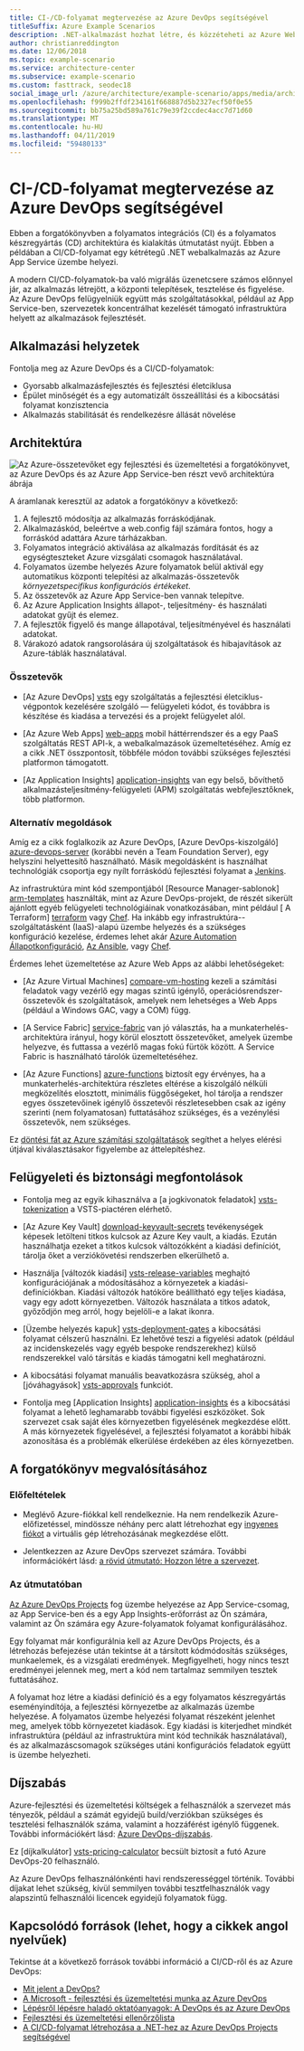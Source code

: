 ```yaml
---
title: CI-/CD-folyamat megtervezése az Azure DevOps segítségével
titleSuffix: Azure Example Scenarios
description: .NET-alkalmazást hozhat létre, és közzéteheti az Azure Web Appsben az Azure DevOps használatával.
author: christianreddington
ms.date: 12/06/2018
ms.topic: example-scenario
ms.service: architecture-center
ms.subservice: example-scenario
ms.custom: fasttrack, seodec18
social_image_url: /azure/architecture/example-scenario/apps/media/architecture-devops-dotnet-webapp.svg
ms.openlocfilehash: f999b2ffdf234161f668887d5b2327ecf50f0e55
ms.sourcegitcommit: bb75a25bd589a761c79e39f2ccdec4acc7d71d60
ms.translationtype: MT
ms.contentlocale: hu-HU
ms.lasthandoff: 04/11/2019
ms.locfileid: "59480133"
---
```

# <a name="design-a-cicd-pipeline-using-azure-devops"></a>CI-/CD-folyamat megtervezése az Azure DevOps segítségével

Ebben a forgatókönyvben a folyamatos integrációs (CI) és a folyamatos készregyártás (CD) architektúra és kialakítás útmutatást nyújt. Ebben a példában a CI/CD-folyamat egy kétrétegű .NET webalkalmazás az Azure App Service üzembe helyezi.

A modern CI/CD-folyamatok-ba való migrálás üzenetcsere számos előnnyel jár, az alkalmazás létrejött, a központi telepítések, tesztelése és figyelése. Az Azure DevOps felügyelniük együtt más szolgáltatásokkal, például az App Service-ben, szervezetek koncentrálhat kezelését támogató infrastruktúra helyett az alkalmazások fejlesztését.

## <a name="relevant-use-cases"></a>Alkalmazási helyzetek

Fontolja meg az Azure DevOps és a CI/CD-folyamatok:

- Gyorsabb alkalmazásfejlesztés és fejlesztési életciklusa
- Épület minőségét és a egy automatizált összeállítási és a kibocsátási folyamat konzisztencia
- Alkalmazás stabilitását és rendelkezésre állását növelése

## <a name="architecture"></a>Architektúra

![Az Azure-összetevőket egy fejlesztési és üzemeltetési a forgatókönyvet, az Azure DevOps és az Azure App Service-ben részt vevő architektúra ábrája][architecture]

A áramlanak keresztül az adatok a forgatókönyv a következő:

1. A fejlesztő módosítja az alkalmazás forráskódjának.
2. Alkalmazáskód, beleértve a web.config fájl számára fontos, hogy a forráskód adattára Azure tárházakban.
3. Folyamatos integráció aktiválása az alkalmazás fordítását és az egységteszteket Azure vizsgálati csomagok használatával.
4. Folyamatos üzembe helyezés Azure folyamatok belül aktivál egy automatikus központi telepítési az alkalmazás-összetevők *környezetspecifikus konfigurációs értékeket*.
5. Az összetevők az Azure App Service-ben vannak telepítve.
6. Az Azure Application Insights állapot-, teljesítmény- és használati adatokat gyűjt és elemez.
7. A fejlesztők figyelő és mange állapotával, teljesítményével és használati adatokat.
8. Várakozó adatok rangsorolására új szolgáltatások és hibajavítások az Azure-táblák használatával.

### <a name="components"></a>Összetevők

- [Az Azure DevOps] [ vsts] egy szolgáltatás a fejlesztési életciklus-végpontok kezelésére szolgáló &mdash; felügyeleti kódot, és továbbra is készítése és kiadása a tervezési és a projekt felügyelet alól.

- [Az Azure Web Apps] [ web-apps] mobil háttérrendszer és a egy PaaS szolgáltatás REST API-k, a webalkalmazások üzemeltetéséhez. Amíg ez a cikk .NET összpontosít, többféle módon további szükséges fejlesztési platformon támogatott.

- [Az Application Insights] [ application-insights] van egy belső, bővíthető alkalmazásteljesítmény-felügyeleti (APM) szolgáltatás webfejlesztőknek, több platformon.

### <a name="alternatives"></a>Alternatív megoldások

Amíg ez a cikk foglalkozik az Azure DevOps, [Azure DevOps-kiszolgáló] [ azure-devops-server] (korábbi nevén a Team Foundation Server), egy helyszíni helyettesítő használható. Másik megoldásként is használhat technológiák csoportja egy nyílt forráskódú fejlesztési folyamat a [Jenkins][jenkins-on-azure].

Az infrastruktúra mint kód szempontjából [Resource Manager-sablonok] [ arm-templates] használták, mint az Azure DevOps-projekt, de részét sikerült ajánlott egyéb felügyeleti technológiáinak vonatkozásában, mint például [ A Terraform] [ terraform] vagy [Chef][chef]. Ha inkább egy infrastruktúra--szolgáltatásként (IaaS)-alapú üzembe helyezés és a szükséges konfiguráció kezelése, érdemes lehet akár [Azure Automation Állapotkonfiguráció][desired-state-configuration], [ Az Ansible][ansible], vagy [Chef][chef].

Érdemes lehet üzemeltetése az Azure Web Apps az alábbi lehetőségeket:

- [Az Azure Virtual Machines] [ compare-vm-hosting] kezeli a számítási feladatok vagy vezérlő egy magas szintű igénylő, operációsrendszer-összetevők és szolgáltatások, amelyek nem lehetséges a Web Apps (például a Windows GAC, vagy a COM) függ.

- [A Service Fabric] [ service-fabric] van jó választás, ha a munkaterhelés-architektúra irányul, hogy körül elosztott összetevőket, amelyek üzembe helyezve, és futtassa a vezérlő magas fokú fürtök között. A Service Fabric is használható tárolók üzemeltetéséhez.

- [Az Azure Functions] [ azure-functions] biztosít egy érvényes, ha a munkaterhelés-architektúra részletes eltérése a kiszolgáló nélküli megközelítés elosztott, minimális függőségeket, hol tárolja a rendszer egyes összetevőinek igénylő összetevői részletesebben csak az igény szerinti (nem folyamatosan) futtatásához szükséges, és a vezénylési összetevők, nem szükséges.

Ez [döntési fát az Azure számítási szolgáltatások](/azure/architecture/guide/technology-choices/compute-decision-tree) segíthet a helyes elérési útjával kiválasztásakor figyelembe az áttelepítéshez.

## <a name="management-and-security-considerations"></a>Felügyeleti és biztonsági megfontolások

- Fontolja meg az egyik kihasználva a [a jogkivonatok feladatok] [ vsts-tokenization] a VSTS-piactéren elérhető.

- [Az Azure Key Vault] [ download-keyvault-secrets] tevékenységek képesek letölteni titkos kulcsok az Azure Key vault, a kiadás. Ezután használhatja ezeket a titkos kulcsok változókként a kiadási definíciót, tárolja őket a verziókövetési rendszerben elkerülhető a.

- Használja [változók kiadási] [ vsts-release-variables] meghajtó konfigurációjának a módosításához a környezetek a kiadási-definíciókban. Kiadási változók hatóköre beállítható egy teljes kiadása, vagy egy adott környezetben. Változók használata a titkos adatok, győződjön meg arról, hogy bejelöli-e a lakat ikonra.

- [Üzembe helyezés kapuk] [ vsts-deployment-gates] a kibocsátási folyamat célszerű használni. Ez lehetővé teszi a figyelési adatok (például az incidenskezelés vagy egyéb bespoke rendszerekhez) külső rendszerekkel való társítás e kiadás támogatni kell meghatározni.

- A kibocsátási folyamat manuális beavatkozásra szükség, ahol a [jóváhagyások] [ vsts-approvals] funkciót.

- Fontolja meg [Application Insights] [ application-insights] és a kibocsátási folyamat a lehető leghamarabb további figyelési eszközöket. Sok szervezet csak saját éles környezetben figyelésének megkezdése előtt. A más környezetek figyelésével, a fejlesztési folyamatot a korábbi hibák azonosítása és a problémák elkerülése érdekében az éles környezetben.

## <a name="deploy-the-scenario"></a>A forgatókönyv megvalósításához

### <a name="prerequisites"></a>Előfeltételek

- Meglévő Azure-fiókkal kell rendelkeznie. Ha nem rendelkezik Azure-előfizetéssel, mindössze néhány perc alatt létrehozhat egy [ingyenes fiókot](https://azure.microsoft.com/free/?WT.mc_id=A261C142F) a virtuális gép létrehozásának megkezdése előtt.

- Jelentkezzen az Azure DevOps szervezet számára. További információkért lásd: [a rövid útmutató: Hozzon létre a szervezet][vsts-account-create].

### <a name="walk-through"></a>Az útmutatóban

[Az Azure DevOps Projects](/azure/devops-project/azure-devops-project-github) fog üzembe helyezése az App Service-csomag, az App Service-ben és a egy App Insights-erőforrást az Ön számára, valamint az Ön számára egy Azure-folyamatok folyamat konfigurálásához.

Egy folyamat már konfigurálnia kell az Azure DevOps Projects, és a létrehozás befejezése után tekintse át a társított kódmódosítás szükséges, munkaelemek, és a vizsgálati eredmények. Megfigyelheti, hogy nincs teszt eredményei jelennek meg, mert a kód nem tartalmaz semmilyen tesztek futtatásához.

A folyamat hoz létre a kiadási definíció és a egy folyamatos készregyártás eseményindítója, a fejlesztési környezetbe az alkalmazás üzembe helyezése. A folyamatos üzembe helyezési folyamat részeként jelenhet meg, amelyek több környezetet kiadások. Egy kiadási is kiterjedhet mindkét infrastruktúra (például az infrastruktúra mint kód technikák használatával), és az alkalmazáscsomagok szükséges utáni konfigurációs feladatok együtt is üzembe helyezheti.

## <a name="pricing"></a>Díjszabás

Azure-fejlesztési és üzemeltetési költségek a felhasználók a szervezet más tényezők, például a számát egyidejű build/verziókban szükséges és tesztelési felhasználók száma, valamint a hozzáférést igénylő függenek. További információkért lásd: [Azure DevOps-díjszabás][vsts-pricing-page].

Ez [díjkalkulátor] [ vsts-pricing-calculator] becsült biztosít a futó Azure DevOps-20 felhasználó.

Az Azure DevOps felhasználónkénti havi rendszerességgel történik. További díjakat lehet szükség, kívül semmilyen további tesztfelhasználók vagy alapszintű felhasználói licencek egyidejű folyamatok függ.

## <a name="related-resources"></a>Kapcsolódó források (lehet, hogy a cikkek angol nyelvűek)

Tekintse át a következő források további információ a CI/CD-ről és az Azure DevOps:

- [Mit jelent a DevOps?][devops-whatis]
- [A Microsoft - fejlesztési és üzemeltetési munka az Azure DevOps][devops-microsoft]
- [Lépésről lépésre haladó oktatóanyagok: A DevOps és az Azure DevOps][devops-with-vsts]
- [Fejlesztési és üzemeltetési ellenőrzőlista][devops-checklist]
- [A CI/CD-folyamat létrehozása a .NET-hez az Azure DevOps Projects segítségével][devops-project-create]

<!-- links -->

[ansible]: /azure/ansible/
[application-insights]: /azure/application-insights/app-insights-overview
[app-service-reference-architecture]: ../../reference-architectures/app-service-web-app/basic-web-app.md
[arm-templates]: /azure/azure-resource-manager/resource-group-overview#template-deployment
[architecture]: ./media/architecture-devops-dotnet-webapp.svg
[chef]: /azure/chef/
[design-patterns-availability]: /azure/architecture/patterns/category/availability
[design-patterns-resiliency]: /azure/architecture/patterns/category/resiliency
[design-patterns-scalability]: /azure/architecture/patterns/category/performance-scalability
[design-patterns-security]: /azure/architecture/patterns/category/security
[desired-state-configuration]: /azure/automation/automation-dsc-overview
[devops-microsoft]: /azure/devops/devops-at-microsoft/
[devops-with-vsts]: https://almvm.azurewebsites.net/labs/vsts/
[devops-checklist]: /azure/architecture/checklist/dev-ops
[application-insights]: https://azure.microsoft.com/services/application-insights/
[cloud-based-load-testing]: https://visualstudio.microsoft.com/team-services/cloud-load-testing/
[cloud-based-load-testing-on-premises]: /vsts/test/load-test/clt-with-private-machines?view=vsts
[jenkins-on-azure]: /azure/jenkins/
[devops-whatis]: /azure/devops/what-is-devops
[download-keyvault-secrets]: /vsts/pipelines/tasks/deploy/azure-key-vault?view=vsts
[resource-groups]: /azure/azure-resource-manager/resource-group-overview
[resiliency-app-service]: /azure/architecture/checklist/resiliency-per-service#app-service
[vsts]: /vsts/?view=vsts#pivot=services
[continuous-integration]: /azure/devops/what-is-continuous-integration
[continuous-delivery]: /azure/devops/what-is-continuous-delivery
[web-apps]: /azure/app-service/app-service-web-overview
[vsts-account-create]: /azure/devops/organizations/accounts/create-organization-msa-or-work-student?view=vsts
[vsts-approvals]: /vsts/pipelines/release/approvals/approvals?view=vsts
[devops-project]: https://portal.azure.com/?feature.customportal=false#create/Microsoft.AzureProject
[vsts-deployment-gates]: /vsts/pipelines/release/approvals/gates?view=vsts
[vsts-pricing-calculator]: https://azure.com/e/498aa024454445a8a352e75724f900b1
[vsts-pricing-page]: https://azure.microsoft.com/pricing/details/visual-studio-team-services/
[vsts-release-variables]: /vsts/pipelines/release/variables?view=vsts&tabs=batch
[vsts-tokenization]: https://marketplace.visualstudio.com/search?term=token&target=VSTS&category=All%20categories&sortBy=Relevance
[azure-key-vault]: /azure/key-vault/key-vault-overview
[infra-as-code]: https://blogs.msdn.microsoft.com/mvpawardprogram/2018/02/13/infrastructure-as-code/
[azure-devops-server]: https://visualstudio.microsoft.com/tfs/
[infra-as-code]: https://blogs.msdn.microsoft.com/mvpawardprogram/2018/02/13/infrastructure-as-code/
[service-fabric]: /azure/service-fabric/
[azure-functions]: /azure/azure-functions/
[azure-containers]: https://azure.microsoft.com/overview/containers/
[compare-vm-hosting]: /azure/app-service/choose-web-site-cloud-service-vm
[app-insights-cd-monitoring]: /azure/application-insights/app-insights-vsts-continuous-monitoring
[azure-region-pair-bcdr]: /azure/best-practices-availability-paired-regions
[devops-project-create]: /azure/devops-project/azure-devops-project-aspnet-core
[terraform]: /azure/terraform/
